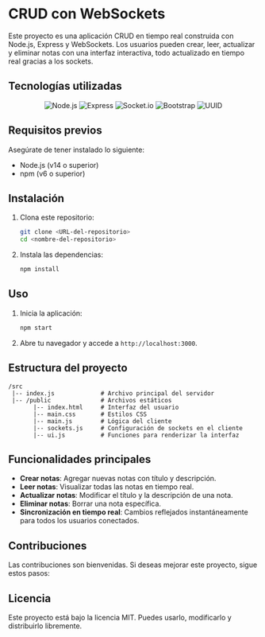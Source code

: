 # CRUD con WebSockets

Este proyecto es una aplicación CRUD en tiempo real construida con Node.js, Express y WebSockets. Los usuarios pueden crear, leer, actualizar y eliminar notas con una interfaz interactiva, todo actualizado en tiempo real gracias a los sockets.

## Tecnologías utilizadas

<p align="center">
  <img src="https://img.shields.io/badge/Node.js-339933?style=for-the-badge&logo=node.js&logoColor=white" alt="Node.js">
  <img src="https://img.shields.io/badge/Express-000000?style=for-the-badge&logo=express&logoColor=white" alt="Express">
  <img src="https://img.shields.io/badge/Socket.io-010101?style=for-the-badge&logo=socket.io&logoColor=white" alt="Socket.io">
  <img src="https://img.shields.io/badge/Bootstrap-563D7C?style=for-the-badge&logo=bootstrap&logoColor=white" alt="Bootstrap">
  <img src="https://img.shields.io/badge/UUID-8B0000?style=for-the-badge&logo=uuid&logoColor=white" alt="UUID">
</p>


## Requisitos previos

Asegúrate de tener instalado lo siguiente:

- Node.js (v14 o superior)
- npm (v6 o superior)


## Instalación

1. Clona este repositorio:

   ```bash
   git clone <URL-del-repositorio>
   cd <nombre-del-repositorio>
   ```

2. Instala las dependencias:

   ```bash
   npm install
   ```

## Uso

1. Inicia la aplicación:

   ```bash
   npm start
   ```

2. Abre tu navegador y accede a `http://localhost:3000`.


## Estructura del proyecto

```
/src
 |-- index.js             # Archivo principal del servidor
 |-- /public              # Archivos estáticos
       |-- index.html     # Interfaz del usuario
       |-- main.css       # Estilos CSS
       |-- main.js        # Lógica del cliente
       |-- sockets.js     # Configuración de sockets en el cliente
       |-- ui.js          # Funciones para renderizar la interfaz
```


## Funcionalidades principales

- **Crear notas**: Agregar nuevas notas con título y descripción.
- **Leer notas**: Visualizar todas las notas en tiempo real.
- **Actualizar notas**: Modificar el título y la descripción de una nota.
- **Eliminar notas**: Borrar una nota específica.
- **Sincronización en tiempo real**: Cambios reflejados instantáneamente para todos los usuarios conectados.


## Contribuciones

Las contribuciones son bienvenidas. Si deseas mejorar este proyecto, sigue estos pasos:


## Licencia

Este proyecto está bajo la licencia MIT. Puedes usarlo, modificarlo y distribuirlo libremente.
 


